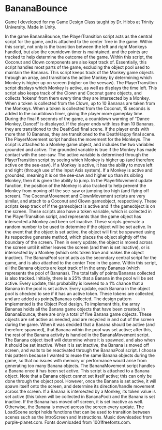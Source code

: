# BananaBounce
Game I developed for my Game Design Class taught by Dr. Hibbs at Trinity University. Made in Unity. 

In the game BananaBounce, the PlayerTransition script acts as the central script for the game, and is attached to the center Tree in the game. Within this script, not only is the transition between the left and right Monkeys handled, but also the countdown timer is maintained, and the points are tracked to help determine the outcome of the game. Within this script, the Coconut and Clown components are also kept track of. Essentially, this script handles most parts of the game, excluding the object pool used to maintain the Bananas. This script keeps track of the Monkey game objects through an array, and transitions the active Monkey by determining which Monkey is higher up on screen (higher on the seesaw). The PlayerTransition script displays which Monkey is active, as well as displays the time left. This script also keeps track of the Clown and Coconut game objects, and collects ‘tokens’ from them every time they are intersected by a Monkey. When a token is collected from the Clown, up to 10 Bananas are taken from the Monkeys. When a token is collected from the Coconut, 15 seconds is added to the countdown timer, giving the player more gameplay time. During the final 6 seconds of the game, a countdown warning of “Dance Monkey, Dance!” is displayed. If the player ends with less than 10 Bananas, they are transitioned to the DeathSad final scene. If the player ends with more than 10 Bananas, they are transitioned to the DeathHappy final scene. 
The PlayerMovement script handles the movement for the Monkeys. The script is attached to a Monkey game object, and includes the two variables grounded and active. The grounded variable is true if the Monkey has made contact with the see-saw. The active variable is determined through the PlayerTransition script by seeing which Monkey is higher up (and therefore active on the see-saw). If a Monkey is active, it has the ability to move left and right (through use of the Input Axis system). If a Monkey is active and grounded, meaning it is on the see-saw and higher up than its sibling Monkey, then it is given the ability to jump. In the PlayerMovement update function, the position of the Monkey is also tracked to help prevent the Monkey from moving off the see-saw or jumping too high (and flying off screen). 
The CoconutMovement and ClownMovement scripts are very similar, and attach to a Coconut and Clown gameobject, respectively. These scripts keep track of if the gameobject is active and if the gameobject is on the screen. These scripts also have a token variable, which is collected in the PlayerTransition script, and represents than the game object has intersected a Monkey and been set inactive. These scripts generate a random number to be used to determine if the object will be set active. In the event that the object is set active, the object will first be spawned using its respective generate method, which places the object slightly off the boundary of the screen. Then in every update, the object is moved across the screen until it either leaves the screen (and then is set inactive), or is intersected by a Monkey (which sets token true and makes the object inactive). 
The BananaPool script acts as the secondary central script for the game, and is also attached to the center Tree in the game. Within this script, all the Banana objects are kept track of in the array Bananas (which represents the pool of Bananas). The total tally of points/Bananas collected is also tracked. Initially, there is a 25% that a Banana in the pool will be set active. Every update, this probability is lowered to a 1% chance that a Banana in the pool is set active. Every update, each Banana in the object pool is checked to see if it has an active token. These tokens are collected, and are added as points/Bananas collected. 
The design pattern implemented is the Object Pool design. To implement this, the array Bananas holds all the Banana game objects that have been created. In BananaBounce, there are only a total of five Banana game objects. These objects are set active as needed, and are recycled in and out of the screen during the game. When it was decided that a Banana should be active (and therefore spawned), that Banana within the pool was set active; after this, the rest of the Banana activity is handled in the BananaMovement script. The Banana object itself will determine where it is spawned, and also when it should be set inactive. When it is set inactive, the Banana is moved off screen, and waits to be reactivated through the BananaPool script. I choose this pattern because I wanted to reuse the same Banana objects during the game, so that no issues with memory or performance would arise from generating too many Banana objects. 
The BananaMovement script handles a Banana once it has been set active. This script is attached to a Banana object. Note that a Banana object cannot set itself active; this can only be done through the object pool. However, once the Banana is set active, it will spawn itself onto the screen, and determine its direction/handle movement across the screen.  If a Banana is intersected by a Monkey, its token value is set active (this token will be collected in BananaPool) and the Banana is set inactive. If the Banana has moved off screen, it is set inactive as well. Otherwise, the Banana is moved across the screen every update. 
The LoadScene script holds functions that can be used to transition between scenes such as the IntroScreen and Instructions. 
Music downloaded from purple-planet.com. Fonts downloaded from 1001freefonts.com. 
